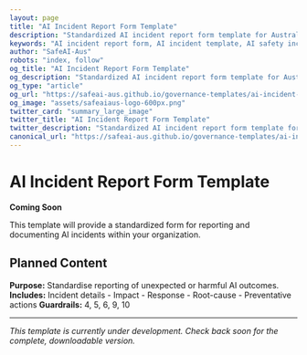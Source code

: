 ```yaml
---
layout: page
title: "AI Incident Report Form Template"
description: "Standardized AI incident report form template for Australian businesses. Helps document, track, and respond to AI-related incidents while maintaining compliance with safety standards."
keywords: "AI incident report form, AI incident template, AI safety incident, AI risk reporting, AI incident documentation, Australian AI safety, AI incident management"
author: "SafeAI-Aus"
robots: "index, follow"
og_title: "AI Incident Report Form Template"
og_description: "Standardized AI incident report form template for Australian businesses"
og_type: "article"
og_url: "https://safeai-aus.github.io/governance-templates/ai-incident-report-form/"
og_image: "assets/safeaiaus-logo-600px.png"
twitter_card: "summary_large_image"
twitter_title: "AI Incident Report Form Template"
twitter_description: "Standardized AI incident report form template for Australian businesses"
canonical_url: "https://safeai-aus.github.io/governance-templates/ai-incident-report-form/"
---
```


# AI Incident Report Form Template

**Coming Soon**

This template will provide a standardized form for reporting and documenting AI incidents within your organization.

## Planned Content

**Purpose:** Standardise reporting of unexpected or harmful AI outcomes.  
**Includes:** Incident details - Impact - Response - Root-cause - Preventative actions
**Guardrails:** 4, 5, 6, 9, 10

---

*This template is currently under development. Check back soon for the complete, downloadable version.*
